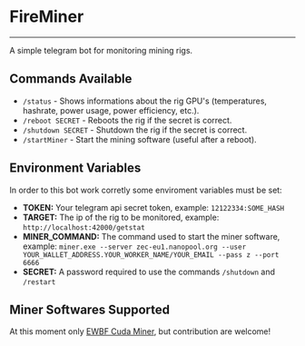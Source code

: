 # FireMiner
---

A simple telegram bot for monitoring mining rigs.

## Commands Available

  - `/status` - Shows informations about the rig GPU's (temperatures, hashrate, power usage, power efficiency, etc.).
  - `/reboot SECRET` - Reboots the rig if the secret is correct.
  - `/shutdown SECRET` - Shutdown the rig if the secret is correct.
  - `/startMiner` - Start the mining software (useful after a reboot).
  
## Environment Variables

  In order to this bot work corretly some enviroment variables must be set:

  - __TOKEN:__ Your telegram api secret token, example: `12122334:SOME_HASH`
  - __TARGET:__ The ip of the rig to be monitored, example: `http://localhost:42000/getstat`
  - __MINER_COMMAND:__ The command used to start the miner software, example: `miner.exe --server zec-eu1.nanopool.org --user YOUR_WALLET_ADDRESS.YOUR_WORKER_NAME/YOUR_EMAIL --pass z --port 6666
`
  - __SECRET:__ A password required to use the commands `/shutdown` and `/restart`

## Miner Softwares Supported

  At this moment only [EWBF Cuda Miner](https://github.com/nanopool/ewbf-miner), but contribution are welcome!
